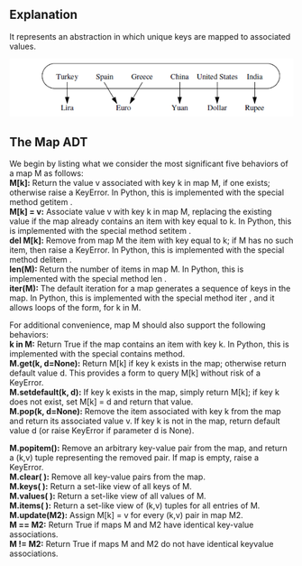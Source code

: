 
## Explanation
It represents an abstraction in which unique keys are mapped
to associated values.

![Map](map.PNG)

## The Map ADT
We begin by listing what we consider the
most significant five behaviors of a map M as follows: <br>
**M[k]:** Return the value v associated with key k in map M, if
one exists; otherwise raise a KeyError. In Python, this is
implemented with the special method getitem . <br>
**M[k] = v:** Associate value v with key k in map M, replacing the existing
value if the map already contains an item with key
equal to k. In Python, this is implemented with the special
method setitem .<br>
**del M[k]:** Remove from map M the item with key equal to k; if M
has no such item, then raise a KeyError. In Python, this is
implemented with the special method delitem . <br>
**len(M):** Return the number of items in map M. In Python, this is
implemented with the special method len .<br>
**iter(M):** The default iteration for a map generates a sequence of
keys in the map. In Python, this is implemented with the
special method iter , and it allows loops of the form,
for k in M.

For additional convenience,
map M should also support the following behaviors: <br>
**k in M:** Return True if the map contains an item with key k. In
Python, this is implemented with the special contains
method. <br>
**M.get(k, d=None):** Return M[k] if key k exists in the map; otherwise return
default value d. This provides a form to query M[k] without
risk of a KeyError.<br>
**M.setdefault(k, d):** If key k exists in the map, simply return M[k]; if key k
does not exist, set M[k] = d and return that value.<br>
**M.pop(k, d=None):** Remove the item associated with key k from the map and
return its associated value v. If key k is not in the map,
return default value d (or raise KeyError if parameter d is
None).<br>

**M.popitem():** Remove an arbitrary key-value pair from the map, and return
a (k,v) tuple representing the removed pair. If map is
empty, raise a KeyError.<br>
**M.clear( ):** Remove all key-value pairs from the map.<br>
**M.keys( ):** Return a set-like view of all keys of M.<br>
**M.values( ):** Return a set-like view of all values of M.<br>
**M.items( ):** Return a set-like view of (k,v) tuples for all
entries of M.<br>
**M.update(M2):** Assign M[k] = v for every (k,v) pair in map M2.<br>
**M == M2:** Return True if maps M and M2 have identical key-value
associations.<br>
**M != M2:** Return True if maps M and M2 do not have identical keyvalue
associations.<br>